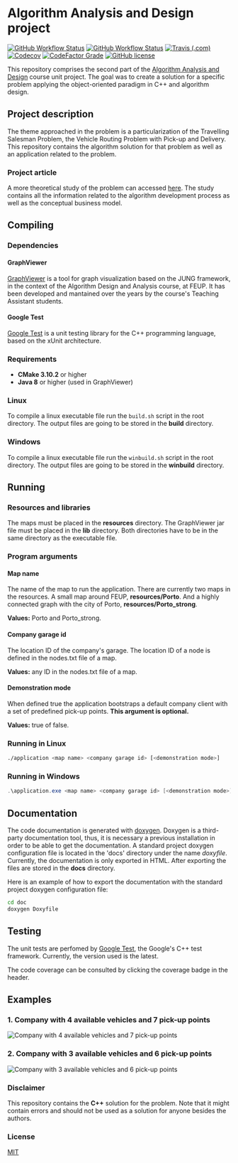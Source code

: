 # Algorithm Analysis and Design project

[![GitHub Workflow Status](https://img.shields.io/github/workflow/status/luist18/feup-cal-proj/C++%20CI%20Build?label=build%20%F0%9F%94%A8&logo=github)](https://github.com/luist18/feup-cal-proj/actions?query=workflow%3A%22C%2B%2B+CI+Build%22)
[![GitHub Workflow Status](https://img.shields.io/github/workflow/status/luist18/feup-cal-proj/C++%20CI%20Documentation?label=docs%20%F0%9F%93%84&logo=github)](https://luist18.github.io/feup-cal-proj/)
[![Travis (.com)](https://img.shields.io/travis/com/luist18/feup-cal-proj?logo=travis)](https://travis-ci.com/github/luist18/feup-cal-proj)
[![Codecov](https://img.shields.io/codecov/c/github/luist18/feup-cal-proj?logo=codecov)](https://codecov.io/gh/luist18/feup-cal-proj)
[![CodeFactor Grade](https://img.shields.io/codefactor/grade/github/luist18/feup-cal-proj?logo=codefactor)](https://www.codefactor.io/repository/github/luist18/feup-cal-proj)
[![GitHub license](https://img.shields.io/github/license/luist18/feup-cal-proj?color=blue)](https://github.com/luist18/feup-cal-proj/blob/master/LICENSE)

This repository comprises the second part of the [Algorithm Analysis and Design](https://sigarra.up.pt/feup/en/UCURR_GERAL.FICHA_UC_VIEW?pv_ocorrencia_id=436441) course unit project. The goal was to create a solution for a specific problem applying the object-oriented paradigm in C++ and algorithm design.

## Project description

The theme approached in the problem is a particularization of the Travelling Salesman Problem, the Vehicle Routing Problem with Pick-up and Delivery. This repository contains the algorithm solution for that problem as well as an application related to the problem.

### Project article

A more theoretical study of the problem can accessed [here](https://drive.google.com/file/d/1YlVI9hJ1NtfuTwiSq19lsFMAXwLnCYQZ/view?usp=sharing). The study contains all the information related to the algorithm development process as well as the conceptual business model.

## Compiling

### Dependencies

#### GraphViewer

[GraphViewer](https://github.com/STEMS-group/GraphViewer) is a tool for graph visualization based on the JUNG framework, in the context of the Algorithm Design and Analysis course, at FEUP. It has been developed and mantained over the years by the course's Teaching Assistant students.

#### Google Test

[Google Test](https://github.com/google/googletest) is a unit testing library for the C++ programming language, based on the xUnit architecture.

### Requirements

* **CMake 3.10.2** or higher
* **Java 8** or higher (used in GraphViewer)

### Linux

To compile a linux executable file run the ```build.sh``` script in the root directory. The output files are going to be stored in the **build** directory.

### Windows

To compile a linux executable file run the ```winbuild.sh``` script in the root directory. The output files are going to be stored in the **winbuild** directory.

## Running

### Resources and libraries

The maps must be placed in the **resources** directory. The GraphViewer jar file must be placed in the **lib** directory. Both directories have to be in the same directory as the executable file.

### Program arguments

#### Map name

The name of the map to run the application. There are currently two maps in the resources. A small map around FEUP, **resources/Porto**. And a highly connected graph with the city of Porto, **resources/Porto_strong**.

**Values:** Porto and Porto_strong.

#### Company garage id

The location ID of the company's garage. The location ID of a node is defined in the nodes.txt file of a map.

**Values:** any ID in the nodes.txt file of a map.

#### Demonstration mode

When defined true the application bootstraps a default company client with a set of predefined pick-up points. **This argument is optional.**

**Values:** true of false.

### Running in Linux

```bash
./application <map name> <company garage id> [<demonstration mode>]
```

### Running in Windows

```powershell
.\application.exe <map name> <company garage id> [<demonstration mode>]
```

## Documentation

The code documentation is generated with [doxygen](http://www.doxygen.nl). Doxygen is a third-party documentation tool, thus, it is necessary a previous installation in order to be able to get the documentation.
A standard project doxygen configuration file is located in the 'docs' directory under the name _doxyfile_. Currently, the documentation is only exported in HTML. After exporting the files are stored in the **docs** directory.

Here is an example of how to export the documentation with the standard project doxygen configuration file:

```bash
cd doc
doxygen Doxyfile
```

## Testing

The unit tests are perfomed by [Google Test](https://github.com/google/googletest), the Google's C++ test framework. Currently, the version used is the latest.

The code coverage can be consulted by clicking the coverage badge in the header.

## Examples

### 1. Company with 4 available vehicles and 7 pick-up points

![Company with 4 available vehicles and 7 pick-up points](https://i.imgur.com/4oy8kE0.gif)

### 2. Company with 3 available vehicles and 6 pick-up points

![Company with 3 available vehicles and 6 pick-up points](https://i.imgur.com/QAmIdw6.gif)

### Disclaimer

This repository contains the **C++** solution for the problem. Note that it might contain errors and should not be used as a solution for anyone besides the authors.

### License

[MIT](https://opensource.org/licenses/MIT)
